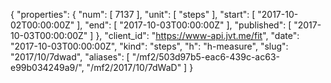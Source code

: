 {
  "properties": {
    "num": [
      7137
    ],
    "unit": [
      "steps"
    ],
    "start": [
      "2017-10-02T00:00:00Z"
    ],
    "end": [
      "2017-10-03T00:00:00Z"
    ],
    "published": [
      "2017-10-03T00:00:00Z"
    ]
  },
  "client_id": "https://www-api.jvt.me/fit",
  "date": "2017-10-03T00:00:00Z",
  "kind": "steps",
  "h": "h-measure",
  "slug": "2017/10/7dwad",
  "aliases": [
    "/mf2/503d97b5-eac6-439c-ac63-e99b034249a9/",
    "/mf2/2017/10/7dWaD"
  ]
}
